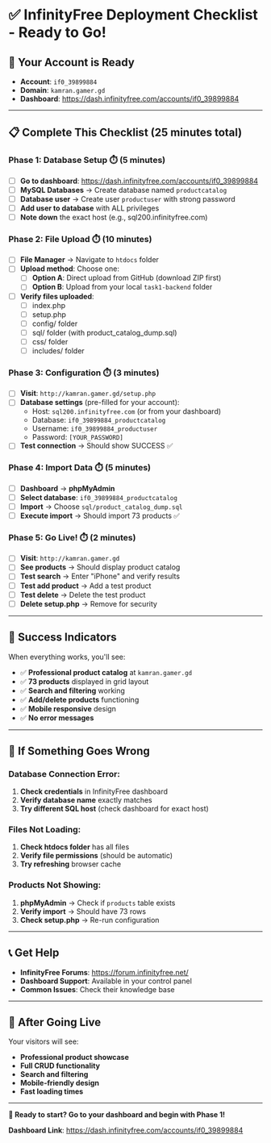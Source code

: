 # ✅ InfinityFree Deployment Checklist - Ready to Go!

## 🎯 **Your Account is Ready**

- **Account**: `if0_39899884`
- **Domain**: `kamran.gamer.gd`
- **Dashboard**: https://dash.infinityfree.com/accounts/if0_39899884

---

## 📋 **Complete This Checklist (25 minutes total)**

### **Phase 1: Database Setup** ⏱️ (5 minutes)

- [ ] **Go to dashboard**: https://dash.infinityfree.com/accounts/if0_39899884
- [ ] **MySQL Databases** → Create database named `productcatalog`
- [ ] **Database user** → Create user `productuser` with strong password
- [ ] **Add user to database** with ALL privileges
- [ ] **Note down** the exact host (e.g., sql200.infinityfree.com)

### **Phase 2: File Upload** ⏱️ (10 minutes)

- [ ] **File Manager** → Navigate to `htdocs` folder
- [ ] **Upload method**: Choose one:
  - [ ] **Option A**: Direct upload from GitHub (download ZIP first)
  - [ ] **Option B**: Upload from your local `task1-backend` folder
- [ ] **Verify files uploaded**:
  - [ ] index.php
  - [ ] setup.php
  - [ ] config/ folder
  - [ ] sql/ folder (with product_catalog_dump.sql)
  - [ ] css/ folder
  - [ ] includes/ folder

### **Phase 3: Configuration** ⏱️ (3 minutes)

- [ ] **Visit**: `http://kamran.gamer.gd/setup.php`
- [ ] **Database settings** (pre-filled for your account):
  - Host: `sql200.infinityfree.com` (or from your dashboard)
  - Database: `if0_39899884_productcatalog`
  - Username: `if0_39899884_productuser`
  - Password: `[YOUR_PASSWORD]`
- [ ] **Test connection** → Should show SUCCESS ✅

### **Phase 4: Import Data** ⏱️ (5 minutes)

- [ ] **Dashboard** → **phpMyAdmin**
- [ ] **Select database**: `if0_39899884_productcatalog`
- [ ] **Import** → Choose `sql/product_catalog_dump.sql`
- [ ] **Execute import** → Should import 73 products ✅

### **Phase 5: Go Live!** ⏱️ (2 minutes)

- [ ] **Visit**: `http://kamran.gamer.gd`
- [ ] **See products** → Should display product catalog
- [ ] **Test search** → Enter "iPhone" and verify results
- [ ] **Test add product** → Add a test product
- [ ] **Test delete** → Delete the test product
- [ ] **Delete setup.php** → Remove for security

---

## 🎉 **Success Indicators**

When everything works, you'll see:

- ✅ **Professional product catalog** at `kamran.gamer.gd`
- ✅ **73 products** displayed in grid layout
- ✅ **Search and filtering** working
- ✅ **Add/delete products** functioning
- ✅ **Mobile responsive** design
- ✅ **No error messages**

---

## 🚨 **If Something Goes Wrong**

### **Database Connection Error:**

1. **Check credentials** in InfinityFree dashboard
2. **Verify database name** exactly matches
3. **Try different SQL host** (check dashboard for exact host)

### **Files Not Loading:**

1. **Check htdocs folder** has all files
2. **Verify file permissions** (should be automatic)
3. **Try refreshing** browser cache

### **Products Not Showing:**

1. **phpMyAdmin** → Check if `products` table exists
2. **Verify import** → Should have 73 rows
3. **Check setup.php** → Re-run configuration

---

## 📞 **Get Help**

- **InfinityFree Forums**: https://forum.infinityfree.net/
- **Dashboard Support**: Available in your control panel
- **Common Issues**: Check their knowledge base

---

## 🎯 **After Going Live**

Your visitors will see:

- **Professional product showcase**
- **Full CRUD functionality**
- **Search and filtering**
- **Mobile-friendly design**
- **Fast loading times**

---

**🚀 Ready to start? Go to your dashboard and begin with Phase 1!**

**Dashboard Link**: https://dash.infinityfree.com/accounts/if0_39899884
